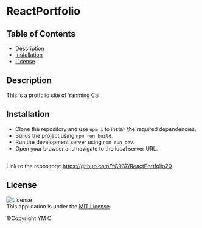 # ReactPortfolio

## Table of Contents
- [Description](#description)
- [Installation]( #installation)
- [License](#license)

##  Description

This is a protfolio site of Yanming Cai

## Installation 

- Clone the repository and use `npm i` to install the required dependencies. 
- Builds the project using `npm run build`.
- Run the development server using `npm run dev`.
- Open your browser and navigate to the local server URL.

##

Link to the repository: https://github.com/YC937/ReactPortfolio20

## License

![License](https://img.shields.io/badge/License-MIT-yellow.svg)  
This application is under the [MIT License](https://opensource.org/licenses/MIT).

&copy;Copyright YM C 
